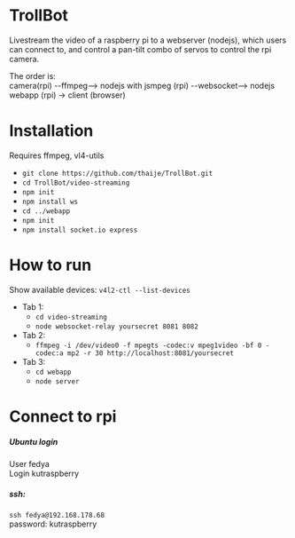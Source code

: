 
# TrollBot
Livestream the video of a  raspberry pi to a webserver (nodejs), which users can
connect to, and control a pan-tilt combo of servos to control the rpi camera.

The order is:   
camera(rpi) --ffmpeg--> nodejs with jsmpeg (rpi) --websocket--> nodejs webapp (rpi) -> client (browser)   



# Installation
Requires ffmpeg, vl4-utils

- `git clone https://github.com/thaije/TrollBot.git`
- `cd TrollBot/video-streaming`
- `npm init`
- `npm install ws`
- `cd ../webapp`
- `npm init`
- `npm install socket.io express`

# How to run
Show available devices: `v4l2-ctl --list-devices`   

- Tab 1:  
    - `cd video-streaming`  
    - `node websocket-relay yoursecret 8081 8082`  
- Tab 2:  
    - `ffmpeg -i /dev/video0 -f mpegts -codec:v mpeg1video -bf 0 -codec:a mp2 -r 30 http://localhost:8081/yoursecret`  
- Tab 3:   
    - `cd webapp`  
    - `node server`  


# Connect to rpi

##### Ubuntu login
User fedya  
Login kutraspberry

##### ssh:
`ssh fedya@192.168.178.68`   
password: kutraspberry
